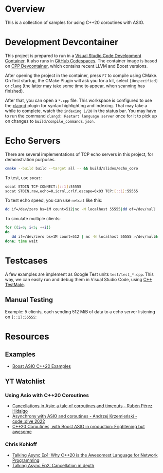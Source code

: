 # Overview
This is a collection of samples for using C++20 coroutines with ASIO.

# Development Devcontainer
This project is prepared to run in a [Visual Studio Code Development Container](https://code.visualstudio.com/docs/devcontainers/containers). It also runs in [GitHub Codespaces](https://github.com/features/codespaces). The container image is based on [CPP Devcontainer](https://github.com/pgit/cpp-devcontainer), which contains recent LLVM and Boost versions.

After opening the project in the container, press `F7` to compile using CMake. On first startup, the CMake Plugin will ask you for a kit, select `[Unspecified]` or `clang` (the latter may take some time to appear, when scanning has finished).

After that, you can open a `*.cpp` file. This workspace is configured to use the [clangd](https://marketplace.visualstudio.com/items?itemName=llvm-vs-code-extensions.vscode-clangd) plugin for syntax highlighting and indexing. That may take a while to complete, watch the `indexing 1/20` in the status bar. You may have to run the command `clangd: Restart language server` once for it to pick up on changes to `build/compile_commands.json`.

# Echo Servers
There are several implementations of TCP echo servers in this project, for demonstration purposes.

```bash
cmake --build build --target all -- && build/slides/echo_coro
```

To test, use `socat`:
```bash
socat STDIN TCP-CONNECT:[::1]:55555
socat STDIN,raw,echo=0,icrnl,crlf,escape=0x03 TCP:[::1]:55555
```

To test echo speed, you can use `netcat` like this:

```bash
dd if=/dev/zero bs=1M count=512|nc -N localhost 55555|dd of=/dev/null
```

To simulate multiple clients:

```bash
for ((i=0; i<5; ++i))
do
   dd if=/dev/zero bs=1M count=512 | nc -N localhost 55555 >/dev/null&
done; time wait
```

# Testcases
A few examples are implement as Google Test units `test/test_*.cpp`. This way, we can easily run and debug them in Visual Studio Code, using [C++ TestMate](https://marketplace.visualstudio.com/items?itemName=matepek.vscode-catch2-test-adapter).

## Manual Testing

Example: 5 clients, each sending 512 MiB of data to a echo server listening on `[::1]:55555`:

# Resources

## Examples
* [Boost ASIO C++20 Examples](https://www.boost.org/doc/libs/1_88_0/doc/html/boost_asio/examples/cpp20_examples.html)


## YT Watchlist
### Using Asio with C++20 Coroutines
* [Cancellations in Asio: a tale of coroutines and timeouts - Rubén Pérez Hidalgo](https://www.youtube.com/watch?v=80Zs0WbXAMY)
* [Asynchrony with ASIO and coroutines - Andrzej Krzemieński - code::dive 2022](https://www.youtube.com/watch?v=0i_pFZSijZc&t=2789s)
* [C++20 Coroutines, with Boost ASIO in production: Frightening but awesome](https://www.youtube.com/watch?v=RBldGKfLb9I&t=2375s)
### Chris Kohloff
* [Talking Async Ep1: Why C++20 is the Awesomest Language for Network Programming](https://www.youtube.com/watch?v=icgnqFM-aY4&t=2477s)
* [Talking Async Ep2: Cancellation in depth](https://www.youtube.com/watch?v=hHk5OXlKVFg&t=3718s)
